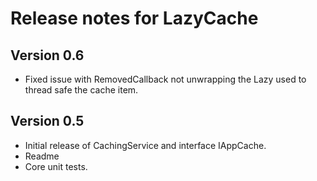 # Release notes for LazyCache #

## Version 0.6 ##

- Fixed issue with RemovedCallback not unwrapping the Lazy used to thread safe the cache item.

## Version 0.5 ##

- Initial release of CachingService and interface IAppCache. 
- Readme
- Core unit tests.


